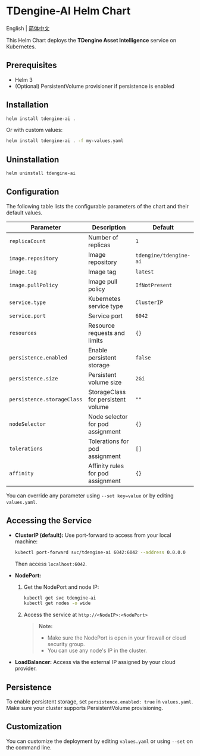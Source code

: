 # TDengine-AI Helm Chart

English | [简体中文](README-CN.md)

This Helm Chart deploys the **TDengine Asset Intelligence** service on Kubernetes.

## Prerequisites

- Helm 3
- (Optional) PersistentVolume provisioner if persistence is enabled

## Installation

```bash
helm install tdengine-ai .
```

Or with custom values:

```bash
helm install tdengine-ai . -f my-values.yaml
```

## Uninstallation

```bash
helm uninstall tdengine-ai
```

## Configuration

The following table lists the configurable parameters of the chart and their default values.

| Parameter                  | Description                                 | Default                |
|----------------------------|---------------------------------------------|------------------------|
| `replicaCount`             | Number of replicas                          | `1`                    |
| `image.repository`         | Image repository                            | `tdengine/tdengine-ai` |
| `image.tag`                | Image tag                                   | `latest`               |
| `image.pullPolicy`         | Image pull policy                           | `IfNotPresent`         |
| `service.type`             | Kubernetes service type                     | `ClusterIP`            |
| `service.port`             | Service port                                | `6042`                 |
| `resources`                | Resource requests and limits                | `{}`                   |
| `persistence.enabled`      | Enable persistent storage                   | `false`                |
| `persistence.size`         | Persistent volume size                      | `2Gi`                  |
| `persistence.storageClass` | StorageClass for persistent volume          | `""`                   |
| `nodeSelector`             | Node selector for pod assignment            | `{}`                   |
| `tolerations`              | Tolerations for pod assignment              | `[]`                   |
| `affinity`                  | Affinity rules for pod assignment            | `{}`                   |

You can override any parameter using `--set key=value` or by editing `values.yaml`.

## Accessing the Service

- **ClusterIP (default):**
  Use port-forward to access from your local machine:
  ```bash
  kubectl port-forward svc/tdengine-ai 6042:6042 --address 0.0.0.0
  ```
  Then access `localhost:6042`.

- **NodePort:**
  1. Get the NodePort and node IP:
     ```bash
     kubectl get svc tdengine-ai
     kubectl get nodes -o wide
     ```
  2. Access the service at `http://<NodeIP>:<NodePort>`
     > **Note:**
     > - Make sure the NodePort is open in your firewall or cloud security group.
     > - You can use any node's IP in the cluster.

- **LoadBalancer:**
  Access via the external IP assigned by your cloud provider.

## Persistence

To enable persistent storage, set `persistence.enabled: true` in `values.yaml`.
Make sure your cluster supports PersistentVolume provisioning.

## Customization

You can customize the deployment by editing `values.yaml` or using `--set` on the command line.